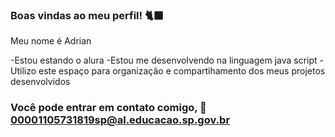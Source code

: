 ### Boas vindas ao meu perfil! 🐈‍⬛
 Meu nome é Adrian
  
-Estou estando o alura
-Estou me desenvolvendo na linguagem java script
-Utilizo este espaço para organização e compartihamento dos meus projetos desenvolvidos

### Você pode entrar em contato comigo, 📧 00001105731819sp@al.educacao.sp.gov.br
